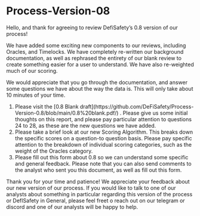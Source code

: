 # Process-Version-08
Hello, and thank for agreeing to review DefiSafety’s 0.8 version of our process! 

We have added some exciting new components to our reviews, including Oracles, and Timelocks. We have completely re-written our background documentation, as well as rephrased the entirety of our blank review to create something easier for a user to understand. We have also re-weighted much of our scoring. 


<p>We would appreciate that you go through the documentation, and answer some questions we have about the way the data is. This will only take about 10 minutes of your time. </p>
<ol>
<li>Please visit the [0.8 Blank draft](https://github.com/DeFiSafety/Process-Version-0.8/blob/main/0.8%20blank.pdf/) . Please give us some initial thoughts on this report, and please pay particular attention to questions 24 to 28, as these are the new questions we have added. </li>

  
<li>Please take a brief look at our new Scoring Algorithm. This breaks down the specific scores on a question-to question basis. Please pay specific attention to the breakdown of individual scoring categories, such as the weight of the Oracles category. </li>

  
<li>Please fill out this form about 0.8 so we can understand some specific and general feedback. Please note that you can also send comments to the analyst who sent you this document, as well as fill out this form. </li>
 </ol>

Thank you for your time and patience! We appreciate your feedback about our new version of our process. If you would like to talk to one of our analysts about something in particular regarding this version of the process or DefISafety in General, please feel freet o reach out on our telegram or discord and one of our analysts will be happy to help. 

